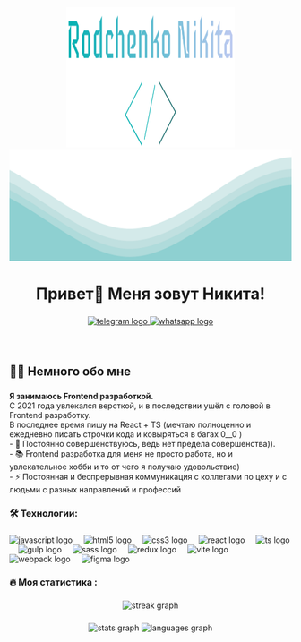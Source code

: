 <div id="header" align="center">
  <img src="https://raw.githubusercontent.com/bira10a/bira10a/master/logo.svg" width="300" height="250"/>
</div>

<img src="https://raw.githubusercontent.com/bira10a/bira10a/master/waves.svg" width="100%" height="200">

###

<h1 align="center">Привет👋 Меня зовут Никита!</h1>

###

###

<div align="center">
  <a href="https://t.me/@bira10a" target="_blank">
    <img src="https://img.shields.io/static/v1?message=Telegram&logo=telegram&label=&color=2CA5E0&logoColor=white&labelColor=&style=for-the-badge" height="25" alt="telegram logo"
  </a>
  
  <a href="https://wa.me/79004164193" target="_blank">
    <img src="https://img.shields.io/static/v1?message=WhatsApp&logo=whatsapp&label=&color=85f9ae&logoColor=white&labelColor=&style=for-the-badge" height="25" alt="whatsapp logo"  />
  </a>
</div>

###

<p align="center"><img src="https://komarev.com/ghpvc/?username=bira10a&style=flat-square&color=blue" alt=""></p>

###

<h2 align="left">👩‍💻  Немного обо мне</h3>

###

<p align="left"> <strong>Я занимаюсь Frontend разработкой.</strong><br> 
  С 2021 года увлекался версткой, и в последствии ушёл с головой в Frontend разработку. <br>
  В последнее время пишу на React + TS (мечтаю полноценно и ежедневно писать строчки кода и ковыряться в багах 0__0 )<br>
  - 🔭 Постоянно совершенствуюсь, ведь нет предела совершенства)).<br>- 📚 Frontend разработка для меня не просто работа, но и увлекательное хобби и то от чего я получаю удовольствие)<br>- ⚡ Постоянная и беспрерывная коммуникация с коллегами по цеху и с людьми с разных направлений и профессий</p>

###

<h3 align="left">🛠 Технологии:</h3>

###

<div align="left">
  <img src="https://cdn.jsdelivr.net/gh/devicons/devicon/icons/javascript/javascript-original.svg" height="40" alt="javascript logo"  />
  <img width="12" />
  <img src="https://cdn.jsdelivr.net/gh/devicons/devicon/icons/html5/html5-original.svg" height="40" alt="html5 logo"  />
  <img width="12" />
  <img src="https://cdn.jsdelivr.net/gh/devicons/devicon/icons/css3/css3-original.svg" height="40" alt="css3 logo"  />
  <img width="12" />
  <img src="https://cdn.jsdelivr.net/gh/devicons/devicon/icons/react/react-original.svg" height="40" alt="react logo"  />
  <img width="12" />
  <img src="https://skillicons.dev/icons?i=ts" height="40" alt="ts logo"  />
  <img width="12" />
  <img src="https://cdn.simpleicons.org/gulp/b22222" height="40" alt="gulp logo"  />
  <img width="12" />
  <img src="https://cdn.simpleicons.org/sass/ea3b52" height="40" alt="sass logo"  />
  <img width="12" />
  <img src="https://cdn.simpleicons.org/redux/8DD6F9" height="40" alt="redux logo"  />
  <img width="12" />
  <img src="https://skillicons.dev/icons?i=vite" height="40" alt="vite logo"  />
  <img width="12" />
  <img src="https://cdn.simpleicons.org/webpack/8DD6F9" height="40" alt="webpack logo"  />
  <img width="12" />
  <img src="https://skillicons.dev/icons?i=figma" height="40" alt="figma logo"  />
</div>

###
<h3 align="left">🔥   Моя статистика :</h3>

###

<div align="center">
  <img src="https://streak-stats.demolab.com?user=bira10a&locale=en&mode=daily&theme=dark&hide_border=false&border_radius=5&order=3" height="220" alt="streak graph"  />
</div>

###

<div align="center">
  <img src="https://github-readme-stats.vercel.app/api?username=bira10a&hide_title=false&hide_rank=false&show_icons=true&include_all_commits=true&count_private=true&disable_animations=false&theme=dracula&locale=en&hide_border=false&order=1" height="150" alt="stats graph"  />
  <img src="https://github-readme-stats.vercel.app/api/top-langs?username=bira10a&locale=en&hide_title=false&layout=compact&card_width=320&langs_count=5&theme=dracula&hide_border=false&order=2" height="150" alt="languages graph"  />
</div>

###
